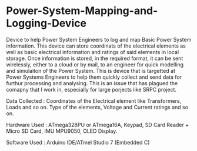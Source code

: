 # Power-System-Mapping-and-Logging-Device
Device to help Power System Engineers to log and map Basic Power System information. 
This device can store coordinats of the electrical elements as well as basic electrical information and ratings of said elements in local storage. Once information is stored, in the required format, it can be sent wirelessly, either to a cloud or by mail, to an engineer for quick modelling and simulaiton of the Power System. This is device that is targetted at Power Systems Engineers to help them quickly collect and send data for furthur processing and analysing. This is an issue that has plagued the comapny that I work in, especially for large porjects like SRPC project.

Data Collected : Coordinates of the Electrical element like Transformers, Loads and so on. Type of the elements, Voltage and Current ratings and so on.

Hardware Used : ATmega328PU or ATmega16A, Keypad, SD Card Reader + Micro SD Card, IMU MPU9050, OLED Display.

Software Used : Arduino IDE/ATmel Studio 7 (Embedded C)
